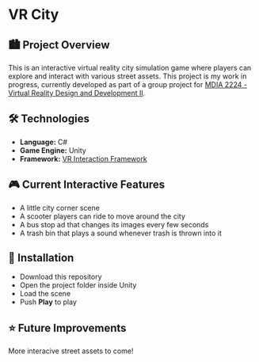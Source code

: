 # VR City

## 🏙️ Project Overview
This is an interactive virtual reality city simulation game where players can explore and interact with various street assets. This project is my work in progress, currently developed as part of a group project for [MDIA 2224 - Virtual Reality Design and Development II](https://www.adelaide.edu.au/course-outlines/110125/1/sem-2/).


## 🛠️ Technologies
- **Language:** C#
- **Game Engine:** Unity 
- **Framework:** [VR Interaction Framework](http://beardedninjagames.com/vr-framework/)


## 🎮 Current Interactive Features
- A little city corner scene
- A scooter players can ride to move around the city
- A bus stop ad that changes its images every few seconds
- A trash bin that plays a sound whenever trash is thrown into it


## 🚀 Installation
- Download this repository
- Open the project folder inside Unity
- Load the scene
- Push **Play** to play


## ⭐ Future Improvements
More interacive street assets to come!
